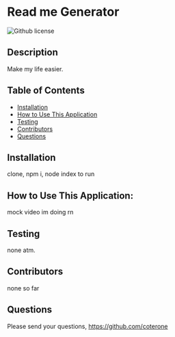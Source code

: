# Read me Generator 
![Github license](https://img.shields.io/badge/license-MIT-blue.svg)
## Description
Make my life easier.

## Table of Contents
* [Installation](#installation)
* [How to Use This Application](#HowtoUseThisApplication)
* [Testing](#testing)
* [Contributors](#contributors)
* [Questions](#questions)

## Installation
clone, npm i, node index to run 

## How to Use This Application:
mock video im doing rn

## Testing
none atm.

## Contributors
none so far


## Questions
Please send your questions, https://github.com/coterone